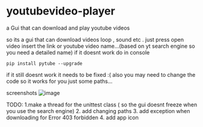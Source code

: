 # youtubevideo-player
a Gui that can download and play youtube videos


so its a gui that can download videos loop , sound etc . just press open video insert the link or youtube video name...(based on yt search engine so you need a detailed name)
if it doesnt work do in console
```
pip install pytube --upgrade
```

if it still doesnt work it needs to be fixed :(
also you may need to change the code so it works for you just some paths...

screenshots
![image](https://user-images.githubusercontent.com/83570527/124261491-866f6c00-db39-11eb-8423-e1290745257c.png)



TODO:
1.make a thread for the unittest class ( so the gui doesnt freeze when you use the search engine)
2. add changing paths
3. add exception when downloading for Error 403 forbidden
4. add app icon








